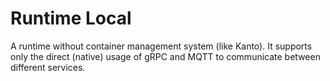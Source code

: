 # Runtime Local

A runtime without container management system (like Kanto). It supports only the direct (native) usage of gRPC and MQTT to communicate between different services.
